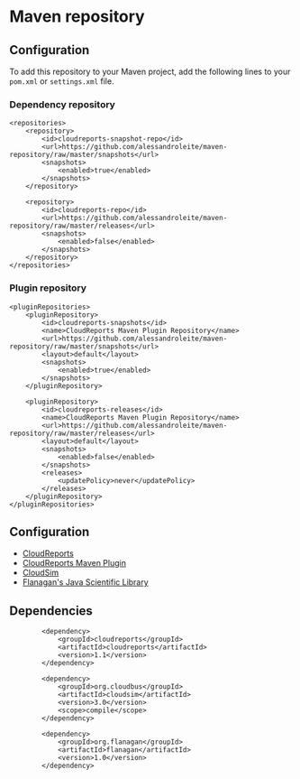 Maven repository
================

Configuration
-------------

To add this repository to your Maven project, add the following lines to your `pom.xml` or `settings.xml` file.

### Dependency repository

	<repositories>
		<repository>
			<id>cloudreports-snapshot-repo</id>
			<url>https://github.com/alessandroleite/maven-repository/raw/master/snapshots</url>
			<snapshots>
				<enabled>true</enabled>
			</snapshots>
		</repository>

		<repository>
			<id>cloudreports-repo</id>
			<url>https://github.com/alessandroleite/maven-repository/raw/master/releases</url>
			<snapshots>
				<enabled>false</enabled>
			</snapshots>
		</repository>
	</repositories>
	
### Plugin repository

	<pluginRepositories>
		<pluginRepository>
			<id>cloudreports-snapshots</id>
			<name>CloudReports Maven Plugin Repository</name>
			<url>https://github.com/alessandroleite/maven-repository/raw/master/snapshots</url>
			<layout>default</layout>
			<snapshots>
				<enabled>true</enabled>
			</snapshots>
		</pluginRepository>

		<pluginRepository>
			<id>cloudreports-releases</id>
			<name>CloudReports Maven Plugin Repository</name>
			<url>https://github.com/alessandroleite/maven-repository/raw/master/releases</url>
			<layout>default</layout>
			<snapshots>
				<enabled>false</enabled>
			</snapshots>
			<releases>
				<updatePolicy>never</updatePolicy>
			</releases>
		</pluginRepository>
	</pluginRepositories>
	
	
Configuration
-------------

* [CloudReports](https://github.com/thiagotts/CloudReports/)
* [CloudReports Maven Plugin](https://github.com/alessandroleite/cloudreports-maven-plugin)
* [CloudSim](http://www.cloudbus.org/cloudsim/)
* [Flanagan's Java Scientific Library](http://www.ee.ucl.ac.uk/~mflanaga/java/)


Dependencies
-------------

			<dependency>
				<groupId>cloudreports</groupId>
				<artifactId>cloudreports</artifactId>
				<version>1.1</version>				
			</dependency>
			
			<dependency>
				<groupId>org.cloudbus</groupId>
				<artifactId>cloudsim</artifactId>
				<version>3.0</version>
				<scope>compile</scope>
			</dependency>
			
			<dependency>
			    <groupId>org.flanagan</groupId>
			    <artifactId>flanagan</artifactId>
			    <version>1.0</version>
			</dependency>							
			
[cloudreports]:https://github.com/thiagotts/CloudReports/
[cloudreports-maven-plugin]:https://github.com/alessandroleite/cloudreports-maven-plugin
[cloudsim]:http://www.cloudbus.org/cloudsim/
[flanagan]:http://www.ee.ucl.ac.uk/~mflanaga/java/